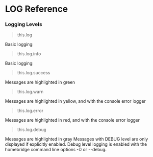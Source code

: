 # LOG Reference

### Logging Levels

> this.log

Basic logging 

> this.log.info

Basic logging

> this.log.success

Messages are highlighted in green

> this.log.warn

Messages are highlighted in yellow, and with the console error logger

> this.log.error

Messages are highlighted in red, and with the console error logger

> this.log.debug

Messages are highlighted in gray
Messages with DEBUG level are only displayed if explicitly enabled. Debug level logging is enabled with the homebridge command line options -D or --debug.
